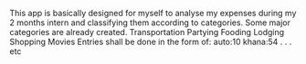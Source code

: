 This app is basically designed for myself to analyse my expenses during my 2 months intern and classifying them according to categories.
Some major categories are already created.
Transportation
Partying
Fooding
Lodging
Shopping
Movies
Entries shall be done in the form of:
auto:10
khana:54
.
.
.
etc


